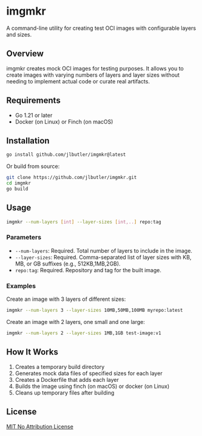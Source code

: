 # imgmkr

A command-line utility for creating test OCI images with configurable layers and sizes.

## Overview

imgmkr creates mock OCI images for testing purposes. It allows you to create images with varying numbers of layers and layer sizes without needing to implement actual code or curate real artifacts.

## Requirements

- Go 1.21 or later
- Docker (on Linux) or Finch (on macOS)

## Installation

```bash
go install github.com/jlbutler/imgmkr@latest
```

Or build from source:

```bash
git clone https://github.com/jlbutler/imgmkr.git
cd imgmkr
go build
```

## Usage

```bash
imgmkr --num-layers [int] --layer-sizes [int,..] repo:tag
```

### Parameters

- `--num-layers`: Required. Total number of layers to include in the image.
- `--layer-sizes`: Required. Comma-separated list of layer sizes with KB, MB, or GB suffixes (e.g., 512KB,1MB,2GB).
- `repo:tag`: Required. Repository and tag for the built image.

### Examples

Create an image with 3 layers of different sizes:

```bash
imgmkr --num-layers 3 --layer-sizes 10MB,50MB,100MB myrepo:latest
```

Create an image with 2 layers, one small and one large:

```bash
imgmkr --num-layers 2 --layer-sizes 1MB,1GB test-image:v1
```

## How It Works

1. Creates a temporary build directory
2. Generates mock data files of specified sizes for each layer
3. Creates a Dockerfile that adds each layer
4. Builds the image using finch (on macOS) or docker (on Linux)
5. Cleans up temporary files after building

## License

[MIT No Attribution License](LICENSE)